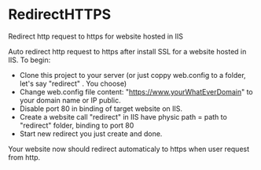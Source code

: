 # RedirectHTTPS
Redirect http request to https for website hosted in IIS

Auto redirect http request to https after install SSL for a website hosted in IIS.
To begin:

* Clone this project to your server (or just coppy web.config to a folder, let's say "redirect" . You choose)
* Change web.config file content:  "https://www.yourWhatEverDomain" to your domain name or IP public.
* Disable port 80 in binding of target website on IIS.
* Create a website call "redirect" in IIS have physic path = path to "redirect" folder, binding to port 80
* Start new redirect you just create and done.

Your website now should redirect automaticaly to https when user request from http.
